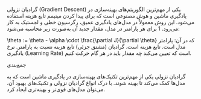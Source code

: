 گرادیان نزولی (Gradient Descent) یکی از مهم‌ترین الگوریتم‌های بهینه‌سازی در یادگیری ماشین و هوش مصنوعی است که برای پیدا کردن مینیمم تابع هزینه استفاده می‌شود. این روش معمولاً در مدل‌های یادگیری عمیق، رگرسیون خطی و لجستیک به کار می‌رود.
1
برای هر پارامتر در مدل، مقدار جدید آن به‌صورت زیر محاسبه می‌شود:

\theta := \theta - \alpha \cdot \frac{\partial J}{\partial \theta} 
که در آن:
پارامتر مدل است.
تابع هزینه است.
گرادیان (مشتق جزئی) تابع هزینه نسبت به پارامتر.
نرخ یادگیری (Learning Rate) است که تعیین می‌کند چه مقدار باید در هر گام حرکت کنیم.

جمع‌بندی

گرادیان نزولی یکی از مهم‌ترین تکنیک‌های بهینه‌سازی در یادگیری ماشین است که به مدل‌ها کمک می‌کند تا بهینه شوند. با درک انواع گرادیان نزولی و تکنیک‌های بهبود آن، می‌توان مدل‌های قوی‌تر و بهینه‌تری ایجاد کرد.
